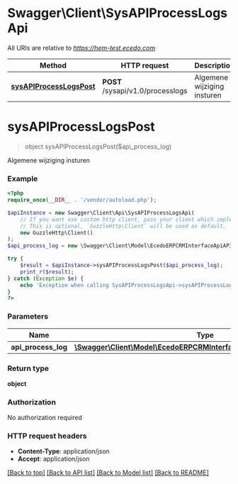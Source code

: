 # Swagger\Client\SysAPIProcessLogsApi

All URIs are relative to *https://hem-test.ecedo.com*

Method | HTTP request | Description
------------- | ------------- | -------------
[**sysAPIProcessLogsPost**](SysAPIProcessLogsApi.md#sysAPIProcessLogsPost) | **POST** /sysapi/v1.0/processlogs | Algemene wijziging insturen


# **sysAPIProcessLogsPost**
> object sysAPIProcessLogsPost($api_process_log)

Algemene wijziging insturen

### Example
```php
<?php
require_once(__DIR__ . '/vendor/autoload.php');

$apiInstance = new Swagger\Client\Api\SysAPIProcessLogsApi(
    // If you want use custom http client, pass your client which implements `GuzzleHttp\ClientInterface`.
    // This is optional, `GuzzleHttp\Client` will be used as default.
    new GuzzleHttp\Client()
);
$api_process_log = new \Swagger\Client\Model\EcedoERPCRMInterfaceApiAPIProcessLogPostData(); // \Swagger\Client\Model\EcedoERPCRMInterfaceApiAPIProcessLogPostData | 

try {
    $result = $apiInstance->sysAPIProcessLogsPost($api_process_log);
    print_r($result);
} catch (Exception $e) {
    echo 'Exception when calling SysAPIProcessLogsApi->sysAPIProcessLogsPost: ', $e->getMessage(), PHP_EOL;
}
?>
```

### Parameters

Name | Type | Description  | Notes
------------- | ------------- | ------------- | -------------
 **api_process_log** | [**\Swagger\Client\Model\EcedoERPCRMInterfaceApiAPIProcessLogPostData**](../Model/EcedoERPCRMInterfaceApiAPIProcessLogPostData.md)|  |

### Return type

**object**

### Authorization

No authorization required

### HTTP request headers

 - **Content-Type**: application/json
 - **Accept**: application/json

[[Back to top]](#) [[Back to API list]](../../README.md#documentation-for-api-endpoints) [[Back to Model list]](../../README.md#documentation-for-models) [[Back to README]](../../README.md)

